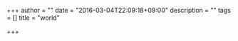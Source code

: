 +++
author = ""
date = "2016-03-04T22:09:18+09:00"
description = ""
tags = []
title = "world"

+++

